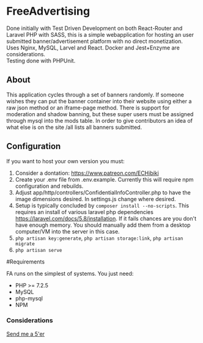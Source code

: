 # FreeAdvertising
Done initially with Test Driven Development on both React-Router and Laravel PHP with SASS, this is a simple webapplication for hosting an user submitted banner/advertisement platform with no direct monetization.<br/>
Uses Nginx, MySQL, Larvel and React. Docker and Jest+Enzyme are considerations. <br/>Testing done with PHPUnit. 
<br/>

## About
This application cycles through a set of banners randomly. If someone wishes they can put the banner container into their website using either a raw json method or an iframe-page method. There is support for moderation and shadow banning, but these super users must be assigned through mysql into the mods table. In order to give contributors an idea of what else is on the site /all lists all banners submitted.  

## Configuration

If you want to host your own version you must:
1) Consider a dontation: https://www.patreon.com/ECHibiki
2) Create your .env file from .env.example. Currently this will require npm configuration and rebuilds.
3) Adjust app/http/controllers/ConfidentialInfoController.php to have the image dimensions desired. In settings.js change where desired.
4) Setup is typically concluded by ```composer install --no-scripts```. This requires an install of various laravel php dependencies <a href="https://laravel.com/docs/5.8/installation">https://laravel.com/docs/5.8/installation</a>. If it fails chances are you don't have enough memory. You should manually add them from a desktop computer/VM into the server in this case.
5) ```php artisan key:generate```, ```php artisan storage:link```, ```php artisan migrate```
6) ```php artisan serve```

#Requirements

FA runs on the simplest of systems. You just need: 
- PHP >= 7.2.5
- MySQL 
- php-mysql
- NPM

### Considerations

<a href="https://www.patreon.com/ECHibiki">
	Send me a 5'er
</a>

